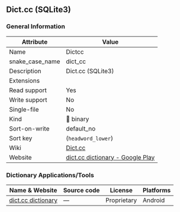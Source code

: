 ## Dict.cc (SQLite3)

### General Information

| Attribute       | Value                                                                                            |
| --------------- | ------------------------------------------------------------------------------------------------ |
| Name            | Dictcc                                                                                           |
| snake_case_name | dict_cc                                                                                          |
| Description     | Dict.cc (SQLite3)                                                                                |
| Extensions      |                                                                                                  |
| Read support    | Yes                                                                                              |
| Write support   | No                                                                                               |
| Single-file     | No                                                                                               |
| Kind            | 🔢 binary                                                                                         |
| Sort-on-write   | default_no                                                                                       |
| Sort key        | (`headword_lower`)                                                                               |
| Wiki            | [Dict.cc](https://en.wikipedia.org/wiki/Dict.cc)                                                 |
| Website         | [dict.cc dictionary - Google Play](https://play.google.com/store/apps/details?id=cc.dict.dictcc) |



### Dictionary Applications/Tools

| Name & Website                                                                     | Source code | License     | Platforms |
| ---------------------------------------------------------------------------------- | ----------- | ----------- | --------- |
| [dict.cc dictionary](https://play.google.com/store/apps/details?id=cc.dict.dictcc) | ―           | Proprietary | Android   |
